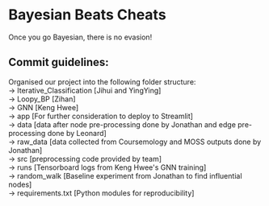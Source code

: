 # Bayesian Beats Cheats
Once you go Bayesian, there is no evasion!

## Commit guidelines:
Organised our project into the following folder structure:
<br>
-> Iterative_Classification [Jihui and YingYing]
<br>
-> Loopy_BP [Zihan]
<br>
-> GNN [Keng Hwee]
<br>
-> app [For further consideration to deploy to Streamlit]
<br>
-> data [data after node pre-processing done by Jonathan and edge pre-processing done by Leonard]
<br>
-> raw_data [data collected from Coursemology and MOSS outputs done by Jonathan]
<br>
-> src [preprocessing code provided by team]
<br> 
-> runs [Tensorboard logs from Keng Hwee's GNN training]
<br>
-> random_walk [Baseline experiment from Jonathan to find influential nodes]
<br> 
-> requirements.txt [Python modules for reproducibility]

